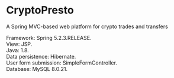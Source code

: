 # CryptoPresto
A Spring MVC-based web platform for crypto trades and transfers


Framework: Spring 5.2.3.RELEASE.  
View: JSP.  
Java: 1.8.  
Data persistence: Hibernate.   
User form submission: SimpleFormController.  
Database: MySQL 8.0.21.  
